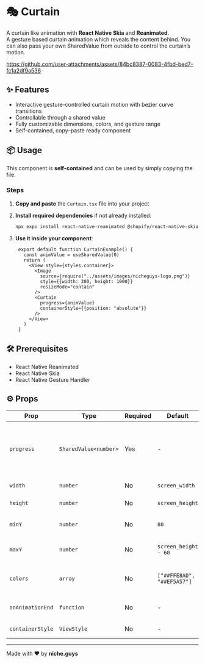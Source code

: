 # 🎭 Curtain

A curtain like animation with **React Native Skia** and **Reanimated**.  
A gesture based curtain animation which reveals the content behind. You can also pass your own SharedValue from outside to control the curtain’s motion.

https://github.com/user-attachments/assets/84bc8387-0083-4fbd-bed7-fc1a2df9a536

## ✨ Features

- Interactive gesture-controlled curtain motion with bezier curve transitions
- Controllable through a shared value  
- Fully customizable dimensions, colors, and gesture range  
- Self-contained, copy–paste ready component   

## 📦 Usage

This component is **self-contained** and can be used by simply copying the file.

### Steps

1. **Copy and paste** the `Curtain.tsx` file into your project  
2. **Install required dependencies** if not already installed:

   ```bash
   npx expo install react-native-reanimated @shopify/react-native-skia react-native-gesture-handler
   ```

3. **Use it inside your component**:

   ```tsx
    export default function CurtainExample() {
      const animValue = useSharedValue(0)
      return (
        <View style={styles.container}>
          <Image
            source={require("../assets/images/nicheguys-logo.png")}
            style={{width: 300, height: 1000}}
            resizeMode="contain"
          />
          <Curtain
            progress={animValue}
            containerStyle={{position: "absolute"}}
          />
        </View>
      )
    }
   ```

## 🛠 Prerequisites

- React Native Reanimated  
- React Native Skia
- React Native Gesture Handler

## ⚙️ Props

| Prop      | Type       | Required | Default                                     | Description                          |
|-----------|------------|----------|---------------------------------------------|--------------------------------------|
| `progress`   | `SharedValue<number>`   | Yes       | -                    | Shared value used to animate curtains, changes between 0-1 |
| `width`   | `number`   | No       | `screen_width`                              | Container width                      |
| `height`  | `number`   | No       | `screen_height`                             | Container height                     |
| `minY`    | `number`   | No       | `80`                                        | y value to start animation           |
| `maxY`    | `number`   | No       | `screen_height - 60`                        | y value to end animation             |
| `colors`  | `array`    | No       | `["##FFE8AD", "##EF5A57"]`                  | left and right curtain color         |
| `onAnimationEnd`  | `function`    | No       | -                 | Callback for animation        |
| `containerStyle`  | `ViewStyle`    | No       | -                 | Container style        |

---

Made with ❤️ by **niche.guys**
